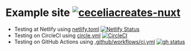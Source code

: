 # Example site [![ceceliacreates-nuxt](https://img.shields.io/endpoint?url=https://dashboard.cypress.io/badge/count/xn3ihk&style=flat&logo=cypress)](https://dashboard.cypress.io/projects/xn3ihk/runs)

- Testing at Netlify using [netlify.toml](./netlify.toml) [![Netlify Status](https://api.netlify.com/api/v1/badges/ce76c952-77df-4e41-a5ce-e4376fcf3c95/deploy-status)](https://app.netlify.com/sites/ceceliacreates-nuxt/deploys)
- Testing on CircleCI using [circle.yml](./circle.yml) [![CircleCI](https://circleci.com/gh/bahmutov/ceceliacreates-nuxt/tree/netlify-cypress.svg?style=svg)](https://circleci.com/gh/bahmutov/ceceliacreates-nuxt/tree/netlify-cypress)
- Testing on GitHub Actions using [.github/workflows/ci.yml](./.github/workflows/ci.yml) [![gh status][gh image]][gh url]

[gh image]: https://github.com/bahmutov/ceceliacreates-nuxt/workflows/ci/badge.svg?branch=netlify-cypress
[gh url]: https://github.com/bahmutov/ce/actions
